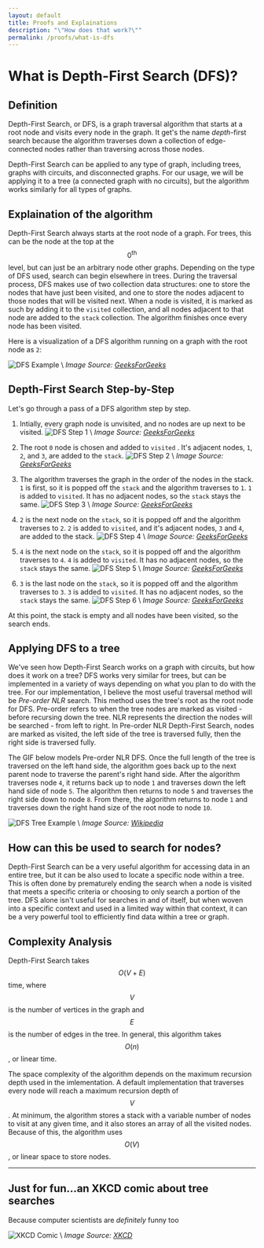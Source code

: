 ```yaml
---
layout: default
title: Proofs and Explainations
description: "\"How does that work?\""
permalink: /proofs/what-is-dfs
---
```


# What is Depth-First Search (DFS)?

## Definition

Depth-First Search, or DFS, is a graph traversal algorithm that starts at a root node and visits
every node in the graph. It get's the name *depth*-first search because the algorithm traverses
down a collection of edge-connected nodes rather than traversing across those nodes.

Depth-First Search can be applied to any type of graph, including trees, graphs with circuits,
and disconnected graphs. For our usage, we will be applying it to a tree (a connected graph with
no circuits), but the algorithm works similarly for all types of graphs.

## Explaination of the algorithm

Depth-First Search always starts at the root node of a graph. For trees, this can be the node at
the top at the $$ 0^{\text{th}} $$ level, but can just be an arbitrary node other graphs. Depending
on the type of DFS used, search can begin elsewhere in trees. During the traversal process, DFS makes
use of two collection data structures: one to store the nodes that have just been visited, and one to
store the nodes adjacent to those nodes that will be visited next. When a node is visited, it is marked
as such by adding it to the `visited` collection, and all nodes adjacent to that node are added to the
`stack` collection. The algorithm finishes once every node has been visited.

Here is a visualization of a DFS algorithm running on a graph with the root node as `2`:

![DFS Example](https://media.geeksforgeeks.org/wp-content/uploads/20200507075041/ezgif.com-gif-maker7.gif "DFS Example") \\
*Image Source: [GeeksForGeeks](https://media.geeksforgeeks.org/wp-content/uploads/20200507075041/ezgif.com-gif-maker7.gif)*

## Depth-First Search Step-by-Step

Let's go through a pass of a DFS algorithm step by step.

1. Intially, every graph node is unvisited, and no nodes are up next to be visited.
![DFS Step 1](https://media.geeksforgeeks.org/wp-content/uploads/20230510170648/DFS-(1)-copy.webp "DFS Step 1") \\
*Image Source: [GeeksForGeeks](https://media.geeksforgeeks.org/wp-content/uploads/20230510170648/DFS-(1)-copy.webp)*

2. The root `0` node is chosen and added to `visited` . It's adjacent nodes, `1`, `2`, and `3`, are added to the `stack`.
![DFS Step 2](https://media.geeksforgeeks.org/wp-content/uploads/20230510170831/DFS-(2)-copy.webp "DFS Step 2") \\
*Image Source: [GeeksForGeeks](https://media.geeksforgeeks.org/wp-content/uploads/20230510170831/DFS-(2)-copy.webp)*

3. The algorithm traverses the graph in the order of the nodes in the stack. `1` is first, so it is popped off the `stack`
and the algorithm traverses to `1`. `1` is added to `visited`. It has no adjacent nodes, so the `stack` stays the same.
![DFS Step 3](https://media.geeksforgeeks.org/wp-content/uploads/20230510171121/DFS-(3)-copy.webp "DFS Step 3") \\
*Image Source: [GeeksForGeeks](https://media.geeksforgeeks.org/wp-content/uploads/20230510171121/DFS-(3)-copy.webp)*

4. `2` is the next node on the `stack`, so it is popped off and the algorithm traverses to `2`. `2` is added
to `visited`, and it's adjacent nodes, `3` and `4`, are added to the stack.
![DFS Step 4](https://media.geeksforgeeks.org/wp-content/uploads/20230510171029/DFS-(4)-copy.webp "DFS Step 4") \\
*Image Source: [GeeksForGeeks](https://media.geeksforgeeks.org/wp-content/uploads/20230510171029/DFS-(4)-copy.webp)*

5. `4` is the next node on the `stack`, so it is popped off and the algorithm traverses to `4`. `4` is added
to `visited`. It has no adjacent nodes, so the `stack` stays the same.
![DFS Step 5](https://media.geeksforgeeks.org/wp-content/uploads/20230510171653/DFS-(5)-copy.webp "DFS Step 5") \\
*Image Source: [GeeksForGeeks](https://media.geeksforgeeks.org/wp-content/uploads/20230510171653/DFS-(5)-copy.webp)*

6. `3` is the last node on the `stack`, so it is popped off and the algorithm traverses to `3`. `3` is added
to `visited`. It has no adjacent nodes, so the `stack` stays the same.
![DFS Step 6](https://media.geeksforgeeks.org/wp-content/uploads/20230510171604/DFS-(6)-copy.webp "DFS Step 6") \\
*Image Source: [GeeksForGeeks](https://media.geeksforgeeks.org/wp-content/uploads/20230510171604/DFS-(6)-copy.webp)*

At this point, the stack is empty and all nodes have been visited, so the search ends.

## Applying DFS to a tree

We've seen how Depth-First Search works on a graph with circuits, but how does it work on a tree? DFS works very
similar for trees, but can be implemented in a variety of ways depending on what you plan to do with the tree.
For our implementation, I believe the most useful traversal method will be *Pre-order NLR* search. This method
uses the tree's root as the root node for DFS. Pre-order refers to when the tree nodes are marked as visited -
before recursing down the tree. NLR represents the direction the nodes will be searched - from left to right.
In Pre-order NLR Depth-First Search, nodes are marked as visited, the left side of the tree is traversed fully,
then the right side is traversed fully.

The GIF below models Pre-order NLR DFS. Once the full length of the tree is traversed on the left hand side,
the algorithm goes back up to the next parent node to traverse the parent's right hand side. After the algorithm
traverses node `4`, it returns back up to node `1` and traverses down the left hand side of node `5`. The algorithm
then returns to node `5` and traverses the right side down to node `8`. From there, the algorithm returns to node `1`
and traverses down the right hand size of the root node to node `10`.

![DFS Tree Example](https://upload.wikimedia.org/wikipedia/commons/7/7f/Depth-First-Search.gif "DFS Tree Example") \\
*Image Source: [Wikipedia](https://upload.wikimedia.org/wikipedia/commons/7/7f/Depth-First-Search.gif)*

## How can this be used to search for nodes?

Depth-First Search can be a very useful algorithm for accessing data in an entire tree, but it can be also used
to locate a specific node within a tree. This is often done by prematurely ending the search when a node is visited
that meets a specific criteria or choosing to only search a portion of the tree. DFS alone isn't useful for searches
in and of itself, but when woven into a specific context and used in a limited way within that context, it can be
a very powerful tool to efficiently find data within a tree or graph.

## Complexity Analysis

Depth-First Search takes $$ O(V + E) $$ time, where $$ V $$ is the number of vertices in the graph and $$ E $$ is
the number of edges in the tree. In general, this algorithm takes $$ O(n) $$, or linear time.

The space complexity of the algorithm depends on the maximum recursion depth used in the imlementation. A default
implementation that traverses every node will reach a maximum recursion depth of $$ V $$. At minimum, the algorithm
stores a stack with a variable number of nodes to visit at any given time, and it also stores an array of all the
visited nodes. Because of this, the algorithm uses $$ O(V) $$, or linear space to store nodes.

---

## Just for fun...an XKCD comic about tree searches

Because computer scientists are *definitely* funny too

![XKCD Comic](https://www.explainxkcd.com/wiki/images/f/fe/depth_and_breadth2.png "XKCD Comic") \\
*Image Source: [XKCD](https://www.explainxkcd.com/wiki/images/f/fe/depth_and_breadth2.png)*
